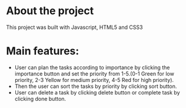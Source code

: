 # About the project
This project was built with Javascript, HTML5 and CSS3

# Main features:
* User can plan the tasks according to importance by clicking the importance button and
set the priority from 1-5.(0-1 Green for low priority, 2-3 Yellow for medium priority, 4-5 Red for high priority).
* Then the user can sort the tasks by priority by clicking sort button.
* User can delete a task by clicking delete button or
complete task by clicking done button.



